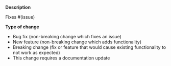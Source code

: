 <!-- Please fill in each section below to help us better prioritize your pull request. Thanks! -->

**Description**

<!-- Please provide a summary of the change here. -->

<!-- Please link to all GitHub issue that this pull request implements(i.e. Fixes #123) -->
Fixes #(issue)

**Type of change**

<!-- Please delete options that are not relevant. -->

* Bug fix (non-breaking change which fixes an issue)
* New feature (non-breaking change which adds functionality)
* Breaking change (fix or feature that would cause existing functionality to not work as expected)
* This change requires a documentation update
